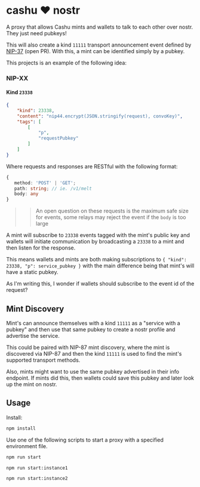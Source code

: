 # cashu ❤️ nostr

A proxy that allows Cashu mints and wallets to talk to each other over nostr. They just need pubkeys!

This will also create a kind `11111` transport announcement event defined by [NIP-37](https://github.com/nostr-protocol/nips/blob/459e5aaead3e1d4803d2f7798d2c7ab784cfab14/137.md) (open PR). With this, a mint can be identified simply by a pubkey.

This projects is an example of the following idea:

### NIP-XX

#### Kind `23338`
```json
{
    "kind": 23338,
    "content": "nip44.encrypt(JSON.stringify(request), convoKey)",
    "tags": [
        [
            "p",
            "requestPubkey"
        ]
    ]
}
```

Where requests and responses are RESTful with the following format:
```ts
{
   method: 'POST' | 'GET';
   path: string; // ie. /v1/melt
   body: any
}
```

>> An open question on these requests is the maximum safe size for events, some relays may reject the event if the `body` is too large

A mint will subscribe to `23338` events tagged with the mint's public key and wallets will initiate communication by broadcasting a `23338` to a mint and then listen for the response.

This means wallets and mints are both making subscriptions to `{ "kind": 23338, "p": service_pubkey }` with the main difference being that mint's will have a static pubkey.

As I'm writing this, I wonder if wallets should subscribe to the event id of the request?

## Mint Discovery

Mint's can announce themselves with a kind `11111` as a "service with a pubkey" and then use that same pubkey to create a nostr profile and advertise the service. 

This could be paired with NIP-87 mint discovery, where the mint is discovered via NIP-87 and then the kind `11111` is used to find the mint's supported transport methods.

Also, mints might want to use the same pubkey advertised in their info endpoint. If mints did this, then wallets could save this pubkey and later look up the mint on nostr.

## Usage

Install:

```bash
npm install
```

Use one of the following scripts to start a proxy with a specified environment file.

```bash
npm run start
```

```bash
npm run start:instance1
```

```bash
npm run start:instance2
```


